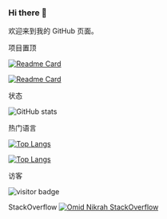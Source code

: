 ### Hi there 👋

<!--
**BIBANGYE/BIBANGYE** is a ✨ _special_ ✨ repository because its `README.md` (this file) appears on your GitHub profile.

Here are some ideas to get you started:

- 🔭 I’m currently working on ...
- 🌱 I’m currently learning ...
- 👯 I’m looking to collaborate on ...
- 🤔 I’m looking for help with ...
- 💬 Ask me about ...
- 📫 How to reach me: ...
- 😄 Pronouns: ...
- ⚡ Fun fact: ...
-->
欢迎来到我的 GitHub 页面。

项目置顶

[![Readme Card](https://github-readme-stats.vercel.app/api/pin/?username=BIBANGYE&repo=github-readme-stats)](https://github.com/BIBANGYE/WEBUSB)


[![Readme Card](https://github-readme-stats.vercel.app/api/pin/?username=BIBANGYE&repo=github-readme-stats)](https://github.com/BIBANGYE/Git-Manual)

状态

![GitHub stats](https://github-readme-stats.vercel.app/api?username=BIBANGYE&show_icons=true&theme=radical)

热门语言

[![Top Langs](https://github-readme-stats.vercel.app/api/top-langs/?username=BIBANGYE)](https://github.com/anuraghazra/github-readme-stats)

[![Top Langs](https://github-readme-stats.vercel.app/api/top-langs/?username=BIBANGYE&layout=compact)](https://github.com/anuraghazra/github-readme-stats)

访客

![visitor badge](https://visitor-badge.glitch.me/badge?page_id=BIBANGYE.visitor-badge&left_color=red&right_color=green)

StackOverflow
[![Omid Nikrah StackOverflow](https://github-readme-stackoverflow.vercel.app/?userID=18323178)](https://stackoverflow.com/users/18323178/bibangye)
